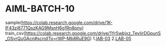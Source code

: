 # AIML-BATCH-10
sample(https://colab.research.google.com/drive/1K-lF43zj8771QszKAG9MsnH6g1Rn8pny)
train_csv(https://colab.research.google.com/drive/1Yr5wbjxz_TeyIirDGpunS_OSvrQuGAcn#scrollTo=rWP-Mb8RuE9G)
1.[lAB-03](https://github.com/vangalasanjana/AIML-BATCH-10/edit/main/README.md)
2.[LAB-05](https://github.com/vangalasanjana/AIML-BATCH-10/edit/main/README.md)
